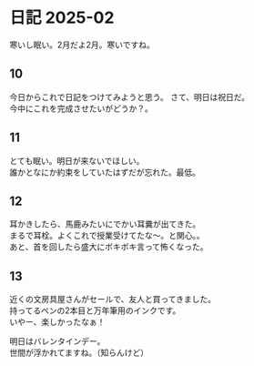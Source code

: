 # 日記 2025-02
寒いし眠い。2月だよ2月。寒いですね。
## 10
今日からこれで日記をつけてみようと思う。
さて、明日は祝日だ。  
今中にこれを完成させたいがどうか？。
## 11
とても眠い。明日が来ないでほしい。  
誰かとなにか約束をしていたはずだが忘れた。最低。
## 12
耳かきしたら、馬鹿みたいにでかい耳糞が出てきた。  
まるで耳栓。よくこれで授業受けてたな〜。と関心。。  
あと、首を回したら盛大にボキボキ言って怖くなった。
## 13
近くの文房具屋さんがセールで、友人と買ってきました。  
持ってるペンの2本目と万年筆用のインクです。  
いやー、楽しかったなぁ！  
  
明日はバレンタインデー。  
世間が浮かれてますね。（知らんけど）  
<!--stackedit_data:
eyJoaXN0b3J5IjpbLTEwOTE4MTA1NjAsLTE0MTYyMTA5NzgsNz
Q4MDI1Mzg5XX0=
-->
